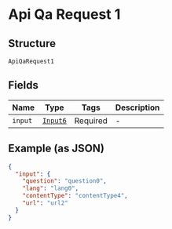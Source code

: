 
# Api Qa Request 1

## Structure

`ApiQaRequest1`

## Fields

| Name | Type | Tags | Description |
|  --- | --- | --- | --- |
| `input` | [`Input6`](/doc/models/input-6.html) | Required | - |

## Example (as JSON)

```json
{
  "input": {
    "question": "question0",
    "lang": "lang0",
    "contentType": "contentType4",
    "url": "url2"
  }
}
```

